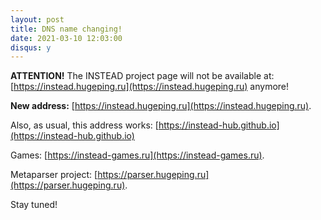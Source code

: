 ```yaml
---
layout: post
title: DNS name changing!
date: 2021-03-10 12:03:00
disqus: y
---
```


**ATTENTION!** The INSTEAD project page will not be available at:
[https://instead.hugeping.ru](https://instead.hugeping.ru) anymore! 

**New address:** [https://instead.hugeping.ru](https://instead.hugeping.ru).

Also, as usual, this address works: [https://instead-hub.github.io](https://instead-hub.github.io)

Games: [https://instead-games.ru](https://instead-games.ru).

Metaparser project: [https://parser.hugeping.ru](https://parser.hugeping.ru).

Stay tuned!
